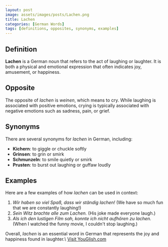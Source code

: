 ```yaml
---
layout: post
image: assets/images/posts/Lachen.png
title: Lachen
categories: [German Words]
tags: [definitions, opposites, synonyms, examples]
---
```


## Definition

**Lachen** is a German noun that refers to the act of laughing or laughter. It is both a physical and emotional expression that often indicates joy, amusement, or happiness. 

## Opposite

The opposite of *lachen* is *weinen*, which means to cry. While laughing is associated with positive emotions, crying is typically associated with negative emotions such as sadness, pain, or grief.

## Synonyms

There are several synonyms for *lachen* in German, including:
- **Kichern**: to giggle or chuckle softly
- **Grinsen**: to grin or smirk
- **Schmunzeln**: to smile quietly or smirk
- **Prusten**: to burst out laughing or guffaw loudly

## Examples

Here are a few examples of how *lachen* can be used in context:

1. *Wir haben so viel Spaß, dass wir ständig lachen!* (We have so much fun that we are constantly laughing!)
2. *Sein Witz brachte alle zum Lachen.* (His joke made everyone laugh.)
3. *Als ich den lustigen Film sah, konnte ich nicht aufhören zu lachen.* (When I watched the funny movie, I couldn't stop laughing.)

Overall, *lachen* is an essential word in German that represents the joy and happiness found in laughter.\ <a id="yg-widget-0" class="youglish-widget" data-query="Lachen" data-lang="german" data-components="8412" data-auto-start="0" data-bkg-color="theme_light" data-title="How%20to%20pronounce%20Lachen%20in%20German"  rel="nofollow" href="https://youglish.com">Visit YouGlish.com</a><script async src="https://youglish.com/public/emb/widget.js" charset="utf-8"></script>
